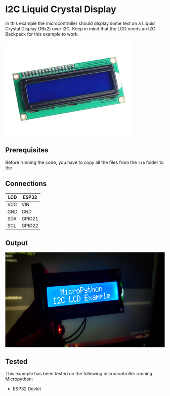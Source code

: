 # I2C Liquid Crystal Display

In this example the microcontroller should display some text on a Liquid Crystal Display (16x2) over I2C. Keep in mind that the LCD needs an I2C Backpack for this example to work.

<img alt="component" src="https://github.com/StevenSlaa/Micropython-examples/blob/7983ad38af327f70dbb2f8daf5f691a32e17937b/I2C%20Liquid%20Crystal%20Display/res/component.png" height="300px">

## Prerequisites
Before running the code, you have to copy all the files from the `lib` folder to the 

## Connections

| LCD | ESP32  |
|-----|--------|
| VCC | VIN    |
| GND | GND    |
| SDA | GPIO21 |
| SCL | GPIO22 |


## Output
<img alt="output" src="https://github.com/StevenSlaa/Micropython-examples/blob/1c1e7031981718a746f92ffb90fc53b857962e73/I2C%20Liquid%20Crystal%20Display/res/output.jpg" height="300px">

## Tested
This example has been tested on the following microcontroller running Micropython:
- ESP32 Devkit

